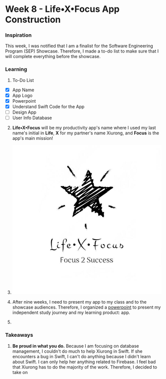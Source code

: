 # Week 8 - Life•X•Focus App Construction

### Inspiration
This week, I was notified that I am a finalist for the Software Engineering Program (SEP) Showcase. Therefore, I made a to-do list to make sure that I will complete everything before the showcase. 

### Learning
1. To-Do List
- [x] App Name
- [x] App Logo
- [x] Powerpoint 
- [x] Understand Swift Code for the App 
- [ ] Design App
- [ ] User Info Database

2. __Life•X•Focus__ will be my productivity app's name where I used my last name's initial in __Life__, __X__ for my partner's name Xiurong, and __Focus__ is the app's main mission!

3. ![alt_text](https://github.com/JENNIFERL4209/mysql-independent-study/blob/master/images/AppLogo.jpeg)

4. After nine weeks, I need to present my app to my class and to the showcase audiences. Therefore, I organized a [powerpoint](https://docs.google.com/presentation/d/1LOUxn2ikI7NjMUE9wP5_fSEpsBgVItAgUtAMr1ohgsU/edit?usp=sharing) to present my independent study journey and my learning product: app.

5. 


### Takeaways 
1. __Be proud in what you do.__ Because I am focusing on database management, I couldn't do much to help Xiurong in Swift. If she encounters a bug in Swift, I can't do anything because I didn't learn about Swift. I can only help her anything related to Firebase. I feel bad that Xiurong has to do the majority of the work. Therefore, I decided to take on 